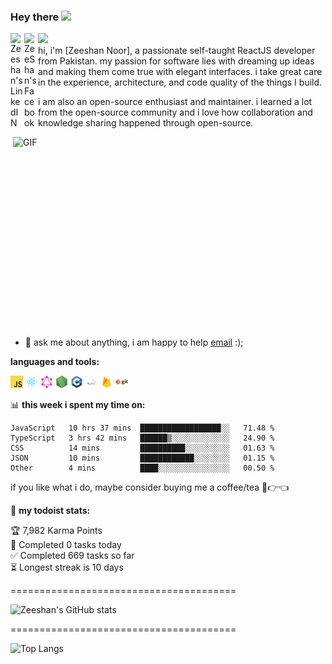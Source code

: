 ### Hey there <img src="https://media.giphy.com/media/hvRJCLFzcasrR4ia7z/giphy.gif" width="25px">

<a href="https://www.linkedin.com/in/zeeshan-noor-7613911b5/">
  <img align="left" alt="Zeeshan's LinkedIN" width="22px" src="https://raw.githubusercontent.com/peterthehan/peterthehan/master/assets/linkedin.svg" />
</a>
<a href="https://www.facebook.com/people/Zeeshan-Noor/100008149771169/">
  <img align="left" alt="ZeeShan's Facebook" width="22px" src="https://raw.githubusercontent.com/peterthehan/peterthehan/master/assets/facebook.svg" />
</a>

![](https://visitor-badge.glitch.me/badge?page_id=abhisheknaiidu.abhisheknaiidu)
<br />
hi, i'm [Zeeshan Noor], a passionate self-taught ReactJS developer from Pakistan. my passion for software lies with dreaming up ideas and making them come true with elegant interfaces. i take great care in the experience, architecture, and code quality of the things I build.

i am also an open-source enthusiast and maintainer. i learned a lot from the open-source community and i love how collaboration and knowledge sharing happened through open-source.


  <img align="right" alt="GIF" src="https://github.com/abhisheknaiidu/abhisheknaiidu/blob/master/code.gif?raw=true" width="500" height="320" />
  
  
- 💬 ask me about anything, i am happy to help [email](mailto:abhishek.naidu@cred.club) :);

**languages and tools:**  

<code><img height="20" src="https://raw.githubusercontent.com/github/explore/80688e429a7d4ef2fca1e82350fe8e3517d3494d/topics/javascript/javascript.png"></code>
<code><img height="20" src="https://raw.githubusercontent.com/github/explore/80688e429a7d4ef2fca1e82350fe8e3517d3494d/topics/react/react.png"></code>
<code><img height="20" src="https://raw.githubusercontent.com/github/explore/5c058a388828bb5fde0bcafd4bc867b5bb3f26f3/topics/graphql/graphql.png"></code>
<code><img height="20" src="https://raw.githubusercontent.com/github/explore/80688e429a7d4ef2fca1e82350fe8e3517d3494d/topics/nodejs/nodejs.png"></code>
<code><img height="20" src="https://raw.githubusercontent.com/github/explore/80688e429a7d4ef2fca1e82350fe8e3517d3494d/topics/cpp/cpp.png"></code>
<code><img height="20" src="https://raw.githubusercontent.com/github/explore/80688e429a7d4ef2fca1e82350fe8e3517d3494d/topics/mysql/mysql.png"></code>
<code><img height="20" src="https://raw.githubusercontent.com/github/explore/80688e429a7d4ef2fca1e82350fe8e3517d3494d/topics/firebase/firebase.png"></code>
<code><img height="20" src="https://raw.githubusercontent.com/github/explore/80688e429a7d4ef2fca1e82350fe8e3517d3494d/topics/git/git.png"></code>

📊 **this week i spent my time on:**
<!--START_SECTION:waka-->
```text
JavaScript   10 hrs 37 mins  ██████████████████░░   71.48 % 
TypeScript   3 hrs 42 mins   ██████▒░░░░░░░░░░░░░   24.90 % 
CSS          14 mins         ██████████░░░░░░░░░░   01.63 % 
JSON         10 mins         ████████████░░░░░░░░   01.15 % 
Other        4 mins          ████░░░░░░░░░░░░░░░░   00.50 % 
```
<!--END_SECTION:waka-->

if you like what i do, maybe consider buying me a coffee/tea 🥺👉👈

🚧 **my todoist stats:**
<!-- TODO-IST:START -->
🏆  7,982 Karma Points           
🌸  Completed 0 tasks today           
✅  Completed 669 tasks so far           
⏳  Longest streak is 10 days
<!-- TODO-IST:END -->


=======================================

![Zeeshan's GitHub stats](https://github-readme-stats.vercel.app/api?username=zeeshan-noor&count_private=true&include_all_commits=true&show_icons=true&theme=radical&hide=contribs,prs)

=======================================

![Top Langs](https://github-readme-stats.vercel.app/api/top-langs/?username=zeeshan-noor&langs_count=10&layout=compact&show_icons=true&theme=radical)


